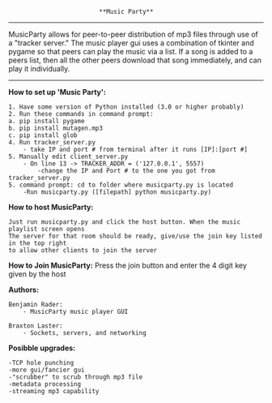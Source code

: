                              **Music Party**
______________________________________________________________________

MusicParty allows for peer-to-peer distribution of mp3 files through
use of a "tracker server." The music player gui uses a combination of 
tkinter and pygame so that peers can play the music via a list.  If a
song is added to a peers list, then all the other peers download that
song immediately, and can play it individually.  
______________________________________________________________________

**How to set up 'Music Party':**

    1. Have some version of Python installed (3.0 or higher probably)
    2. Run these commands in command prompt:
	a. pip install pygame
	b. pip install mutagen.mp3
	c. pip install glob
	4. Run tracker_server.py
	    - take IP and port # from terminal after it runs [IP]:[port #]
	5. Manually edit client_server.py
	    - On line 13 -> TRACKER_ADDR = ('127.0.0.1', 5557)
	        -change the IP and Port # to the one you got from tracker_server.py
    5. command prompt: cd to folder where musicparty.py is located
    	-Run musicparty.py ([filepath] python musicparty.py)	

**How to host MusicParty:**

    Just run musicparty.py and click the host button. When the music playlist screen opens
    The server for that room should be ready, give/use the join key listed in the top right
    to allow other clients to join the server

**How to Join MusicParty:**
    Press the join button and enter the 4 digit key given by the host

**Authors:**

	Benjamin Rader:
	    - MusicParty music player GUI

	Braxton Laster:
		- Sockets, servers, and networking

**Posibble upgrades:**

	-TCP hole punching
	-more gui/fancier gui
	-"scrubber" to scrub through mp3 file
	-metadata processing
	-streaming mp3 capability